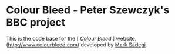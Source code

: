 # Colour Bleed - Peter Szewczyk's BBC project

This is the code base for the [ *Colour Bleed* ] website.
(http://www.colourbleed.com) developed by 
[Mark Sadegi](http://www.marksadegi.com).